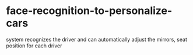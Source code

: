 # face-recognition-to-personalize-cars
system recognizes the driver and can automatically adjust the mirrors, seat position for each driver
